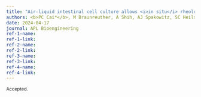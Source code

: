 ```yaml
---
title: "Air-liquid intestinal cell culture allows <i>in situ</i> rheological characterization of intestinal mucus"
authors: <b>PC Cai*</b>, M Braunreuther, A Shih, AJ Spakowitz, SC Heilshorn, GG Fuller 
date: 2024-04-17
journal: APL Bioengineering
ref-1-name: 
ref-1-link: 
ref-2-name: 
ref-2-link: 
ref-3-name:
ref-3-link:
ref-4-name:
ref-4-link:
---
```


<span style="font-size:12px;">Accepted.</span>